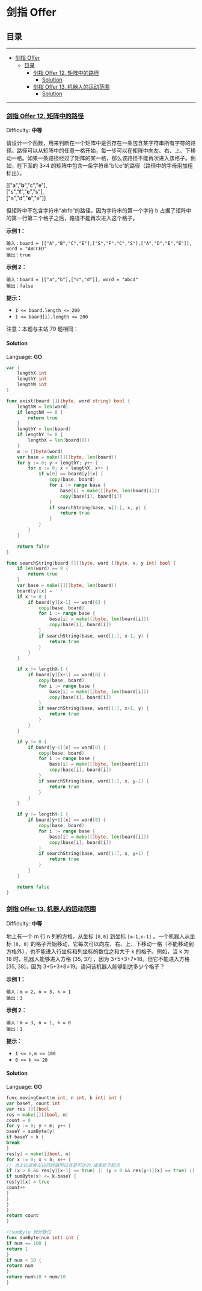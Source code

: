 # 剑指 Offer

## 目录

---

<!--ts-->
   * [剑指 Offer](#剑指-offer)
      * [目录](#目录)
         * [<a href="https://leetcode-cn.com/problems/ju-zhen-zhong-de-lu-jing-lcof/" rel="nofollow">剑指 Offer 12. 矩阵中的路径</a>](#剑指-offer-12-矩阵中的路径)
            * [Solution](#solution)
         * [<a href="https://leetcode-cn.com/problems/ji-qi-ren-de-yun-dong-fan-wei-lcof/" rel="nofollow">剑指 Offer 13. 机器人的运动范围</a>](#剑指-offer-13-机器人的运动范围)
            * [Solution](#solution-1)

<!-- Added by: runner, at: Wed Mar 24 16:37:49 UTC 2021 -->

<!--te-->

---

### [剑指 Offer 12\. 矩阵中的路径](https://leetcode-cn.com/problems/ju-zhen-zhong-de-lu-jing-lcof/)

Difficulty: **中等**

请设计一个函数，用来判断在一个矩阵中是否存在一条包含某字符串所有字符的路径。路径可以从矩阵中的任意一格开始，每一步可以在矩阵中向左、右、上、下移动一格。如果一条路径经过了矩阵的某一格，那么该路径不能再次进入该格子。例如，在下面的 3×4 的矩阵中包含一条字符串“bfce”的路径（路径中的字母用加粗标出）。

[["a","**b**","c","e"],  
["s","**f**","**c**","s"],  
["a","d","**e**","e"]]

但矩阵中不包含字符串“abfb”的路径，因为字符串的第一个字符 b 占据了矩阵中的第一行第二个格子之后，路径不能再次进入这个格子。

**示例 1：**

```
输入：board = [["A","B","C","E"],["S","F","C","S"],["A","D","E","E"]], word = "ABCCED"
输出：true
```

**示例 2：**

```
输入：board = [["a","b"],["c","d"]], word = "abcd"
输出：false
```

**提示：**

- `1 <= board.length <= 200`
- `1 <= board[i].length <= 200`

注意：本题与主站 79 题相同：

#### Solution

Language: **GO**

```go
var (
	lengthX int
	lengthY int
	lengthW int
)

func exist(board [][]byte, word string) bool {
	lengthW = len(word)
	if lengthW == 0 {
		return true
	}
	lengthY = len(board)
	if lengthY != 0 {
		lengthX = len(board[0])
	}
	w := []byte(word)
	var base = make([][]byte, len(board))
	for y := 0; y < lengthY; y++ {
		for x := 0; x < lengthX; x++ {
			if w[0] == board[y][x] {
				copy(base, board)
				for i := range base {
					base[i] = make([]byte, len(board[i]))
					copy(base[i], board[i])
				}
				if searchString(base, w[1:], x, y) {
					return true
				}
			}
		}
	}

	return false
}

func searchString(board [][]byte, word []byte, x, y int) bool {
	if len(word) == 0 {
		return true
	}
	var base = make([][]byte, len(board))
	board[y][x] = ' '
	if x != 0 {
		if board[y][x-1] == word[0] {
			copy(base, board)
			for i := range base {
				base[i] = make([]byte, len(board[i]))
				copy(base[i], board[i])
			}
			if searchString(base, word[1:], x-1, y) {
				return true
			}
		}
	}

	if x != lengthX-1 {
		if board[y][x+1] == word[0] {
			copy(base, board)
			for i := range base {
				base[i] = make([]byte, len(board[i]))
				copy(base[i], board[i])
			}
			if searchString(base, word[1:], x+1, y) {
				return true
			}
		}
	}

	if y != 0 {
		if board[y-1][x] == word[0] {
			copy(base, board)
			for i := range base {
				base[i] = make([]byte, len(board[i]))
				copy(base[i], board[i])
			}
			if searchString(base, word[1:], x, y-1) {
				return true
			}
		}
	}

	if y != lengthY-1 {
		if board[y+1][x] == word[0] {
			copy(base, board)
			for i := range base {
				base[i] = make([]byte, len(board[i]))
				copy(base[i], board[i])
			}
			if searchString(base, word[1:], x, y+1) {
				return true
			}
		}
	}

	return false
}
```

### [剑指 Offer 13\. 机器人的运动范围](https://leetcode-cn.com/problems/ji-qi-ren-de-yun-dong-fan-wei-lcof/)

Difficulty: **中等**

地上有一个 m 行 n 列的方格，从坐标 `[0,0]` 到坐标 `[m-1,n-1]` 。一个机器人从坐标 `[0, 0]` 的格子开始移动，它每次可以向左、右、上、下移动一格（不能移动到方格外），也不能进入行坐标和列坐标的数位之和大于 k 的格子。例如，当 k 为 18 时，机器人能够进入方格 [35, 37] ，因为 3+5+3+7=18。但它不能进入方格 [35, 38]，因为 3+5+3+8=19。请问该机器人能够到达多少个格子？

**示例 1：**

```
输入：m = 2, n = 3, k = 1
输出：3
```

**示例 2：**

```
输入：m = 3, n = 1, k = 0
输出：1
```

**提示：**

- `1 <= n,m <= 100`
- `0 <= k <= 20`

#### Solution

Language: **GO**

```go
​func movingCount(m int, n int, k int) int {
var baseY, count int
var res [][]bool
res = make([][]bool, m)
count = 0
for y := 0; y < m; y++ {
baseY = sumByte(y)
if baseY > k {
break
}
res[y] = make([]bool, n)
for x := 0; x < n; x++ {
// 当上边或者左边已经遍历过且是可达的,或者处于起点
if (x > 0 && res[y][x-1] == true) || (y > 0 && res[y-1][x] == true) || (x == 0 && y == 0) {
if sumByte(x) <= k-baseY {
res[y][x] = true
count++
}
}
}
}
return count
}

//sumByte 统计数位
func sumByte(num int) int {
if num == 100 {
return 1
}
if num < 10 {
return num
}
return num%10 + num/10
}
```
